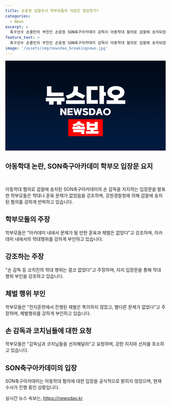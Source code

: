 ```yaml
---
title: 손웅정 검찰조사 학부모들의 의문은 정당한가?
categories:
  - News
excerpt: >
  축구선수 손흥민의 부친인 손웅정 SON축구아카데미 감독이 아동학대 혐의로 검찰에 송치되었는데, 아카데미 학부모들이 감독을 지지하는 입장을 밝혔다. 학부모들은 아동들에 대한 학대 행위가 없었다고 주장하며, 강원경찰청이 감독과 코치 2명을 검찰에 송치한 사실을 언급했다. 그들은 감독과 코치들을 선처해달라고 요청하며, 아이들의 일상을 돌려달라고 호소했다. 관련된 시민단체들과 강원경찰청의 조치에 대한 비판도 표명했다. 이에 대한 자세한 내용은 계속해서 발전되고 있다.
feature_text: >
  축구선수 손흥민의 부친인 손웅정 SON축구아카데미 감독이 아동학대 혐의로 검찰에 송치되었는데, 아카데미 학부모들이 감독을 지지하는 입장을 밝혔다. 학부모들은 아동들에 대한 학대 행위가 없었다고 주장하며, 강원경찰청이 감독과 코치 2명을 검찰에 송치한 사실을 언급했다. 그들은 감독과 코치들을 선처해달라고 요청하며, 아이들의 일상을 돌려달라고 호소했다. 관련된 시민단체들과 강원경찰청의 조치에 대한 비판도 표명했다. 이에 대한 자세한 내용은 계속해서 발전되고 있다.
image: '/assets/img/newsdao_breakingnews.jpg'
---
```


<p><img src="/assets/img/newsdao_breakingnews.jpg" alt="koreaapp 속보" /></p>

<h2 data-ke-size="size26">아동학대 논란, SON축구아카데미 학부모 입장문 요지</h2>

<p data-ke-size="size16">&nbsp;</p>

<p>아동학대 혐의로 검찰에 송치된 SON축구아카데미의 손 감독을 지지하는 입장문을 발표한 학부모들은 학대나 훈육 문제가 없었음을 강조하며, 강원경찰청에 의해 검찰에 송치된 혐의를 강하게 반박하고 있습니다.</p>

<h2 data-ke-size="size26">학부모들의 주장</h2>

<p data-ke-size="size16">학부모들은 "아카데미 내에서 문제가 될 만한 훈육과 체벌은 없었다"고 강조하며, 아카데미 내에서의 학대행위를 강하게 부인하고 있습니다.</p>

<h2 data-ke-size="size26">강조하는 주장</h2>

<p data-ke-size="size16">"손 감독 등 코치진의 학대 행위는 결코 없었다"고 주장하며, 지지 입장문을 통해 학대 행위 부인을 강조하고 있습니다.</p>

<h2 data-ke-size="size26">체벌 행위 부인</h2>

<p data-ke-size="size16">학부모들은 "전지훈련에서 진행된 체벌은 특이하지 않았고, 별다른 문제가 없었다"고 주장하며, 체벌행위를 강하게 부인하고 있습니다.</p>

<h2 data-ke-size="size26">손 감독과 코치님들에 대한 요청</h2>

<p data-ke-size="size16">학부모들은 "감독님과 코치님들을 선처해달라"고 요청하며, 강한 지지와 선처를 호소하고 있습니다.</p>

<h2 data-ke-size="size26">SON축구아카데미의 입장</h2>

<p data-ke-size="size16">SON축구아카데미는 아동학대 혐의에 대한 입장을 공식적으로 밝히지 않았으며, 현재 수사가 진행 중인 상황입니다.</p>
실시간 뉴스 속보는, <a href="https://newsdao.kr" rel="dofollow">https://newsdao.kr</a>


